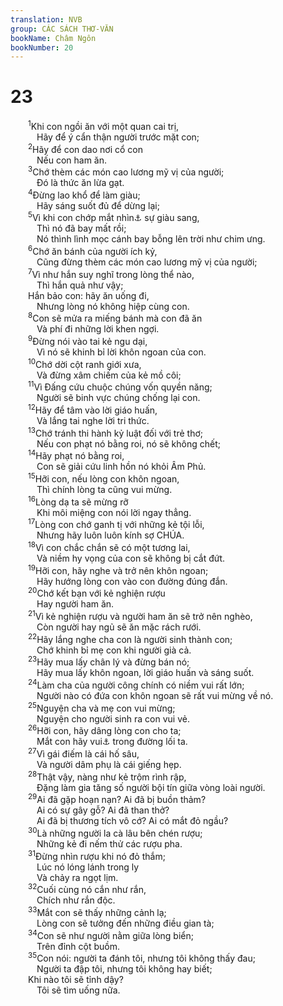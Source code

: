 ```yaml
---
translation: NVB
group: CÁC SÁCH THƠ-VĂN
bookName: Châm Ngôn 
bookNumber: 20
---
```


<div class="title"><h1>23</h1></div>
<span class="verse ch_23_1">  <sup>1</sup>Khi con ngồi ăn với một quan cai trị, <br/>   Hãy để ý cẩn thận người trước mặt con; <br/></span>
<span class="verse ch_23_2">  <sup>2</sup>Hãy để con dao nơi cổ con <br/>   Nếu con ham ăn. <br/></span>
<span class="verse ch_23_3">  <sup>3</sup>Chớ thèm các món cao lương mỹ vị của người; <br/>   Đó là thức ăn lừa gạt. <br/></span>
<span class="verse ch_23_4">  <sup>4</sup>Đừng lao khổ để làm giàu; <br/>   Hãy sáng suốt đủ để dừng lại; <br/></span>
<span class="verse ch_23_5">  <sup>5</sup>Vì khi con chớp mắt nhìn<a data-toggle="tooltip" data-placement="bottom" title="Nt: bay">⚓</a> sự giàu sang, <br/>   Thì nó đã bay mất rồi; <br/>   Nó thình lình mọc cánh bay bỗng lên trời như chim ưng. <br/></span>
<span class="verse ch_23_6">  <sup>6</sup>Chớ ăn bánh của người ích kỷ, <br/>   Cũng đừng thèm các món cao lương mỹ vị của người; <br/></span>
<span class="verse ch_23_7">  <sup>7</sup>Vì như hắn suy nghĩ trong lòng thể nào, <br/>   Thì hắn quả như vậy; <br/>  Hắn bảo con: hãy ăn uống đi, <br/>   Nhưng lòng nó không hiệp cùng con. <br/></span>
<span class="verse ch_23_8">  <sup>8</sup>Con sẽ mửa ra miếng bánh mà con đã ăn <br/>   Và phí đi những lời khen ngợi. <br/></span>
<span class="verse ch_23_9">  <sup>9</sup>Đừng nói vào tai kẻ ngu dại, <br/>   Vì nó sẽ khinh bỉ lời khôn ngoan của con. <br/></span>
<span class="verse ch_23_10">  <sup>10</sup>Chớ dời cột ranh giới xưa, <br/>   Và đừng xâm chiếm của kẻ mồ côi; <br/></span>
<span class="verse ch_23_11">  <sup>11</sup>Vì Đấng cứu chuộc chúng vốn quyền năng; <br/>   Người sẽ binh vực chúng chống lại con. <br/></span>
<span class="verse ch_23_12">  <sup>12</sup>Hãy để tâm vào lời giáo huấn, <br/>   Và lắng tai nghe lời tri thức. <br/></span>
<span class="verse ch_23_13">  <sup>13</sup>Chớ tránh thi hành kỷ luật đối với trẻ thơ; <br/>   Nếu con phạt nó bằng roi, nó sẽ không chết; <br/></span>
<span class="verse ch_23_14">  <sup>14</sup>Hãy phạt nó bằng roi, <br/>   Con sẽ giải cứu linh hồn nó khỏi Âm Phủ. <br/></span>
<span class="verse ch_23_15">  <sup>15</sup>Hỡi con, nếu lòng con khôn ngoan, <br/>   Thì chính lòng ta cũng vui mừng. <br/></span>
<span class="verse ch_23_16">  <sup>16</sup>Lòng dạ ta sẽ mừng rỡ <br/>   Khi môi miệng con nói lời ngay thẳng. <br/></span>
<span class="verse ch_23_17">  <sup>17</sup>Lòng con chớ ganh tị với những kẻ tội lỗi, <br/>   Nhưng hãy luôn luôn kính sợ CHÚA. <br/></span>
<span class="verse ch_23_18">  <sup>18</sup>Vì con chắc chắn sẽ có một tương lai, <br/>   Và niềm hy vọng của con sẽ không bị cắt đứt. <br/></span>
<span class="verse ch_23_19">  <sup>19</sup>Hỡi con, hãy nghe và trở nên khôn ngoan; <br/>   Hãy hướng lòng con vào con đường đúng đắn. <br/></span>
<span class="verse ch_23_20">  <sup>20</sup>Chớ kết bạn với kẻ nghiện rượu <br/>   Hay người ham ăn. <br/></span>
<span class="verse ch_23_21">  <sup>21</sup>Vì kẻ nghiện rượu và người ham ăn sẽ trở nên nghèo, <br/>   Còn người hay ngủ sẽ ăn mặc rách rưới. <br/></span>
<span class="verse ch_23_22">  <sup>22</sup>Hãy lắng nghe cha con là người sinh thành con; <br/>   Chớ khinh bỉ mẹ con khi người già cả. <br/></span>
<span class="verse ch_23_23">  <sup>23</sup>Hãy mua lấy chân lý và đừng bán nó; <br/>   Hãy mua lấy khôn ngoan, lời giáo huấn và sáng suốt. <br/></span>
<span class="verse ch_23_24">  <sup>24</sup>Làm cha của người công chính có niềm vui rất lớn; <br/>   Người nào có đứa con khôn ngoan sẽ rất vui mừng về nó. <br/></span>
<span class="verse ch_23_25">  <sup>25</sup>Nguyện cha và mẹ con vui mừng; <br/>   Nguyện cho người sinh ra con vui vẻ. <br/></span>
<span class="verse ch_23_26">  <sup>26</sup>Hỡi con, hãy dâng lòng con cho ta; <br/>   Mắt con hãy vui<a data-toggle="tooltip" data-placement="bottom" title="Một số văn bản cổ khác: quan sát">⚓</a> trong đường lối ta. <br/></span>
<span class="verse ch_23_27">  <sup>27</sup>Vì gái điếm là cái hố sâu, <br/>   Và người dâm phụ là cái giếng hẹp. <br/></span>
<span class="verse ch_23_28">  <sup>28</sup>Thật vậy, nàng như kẻ trộm rình rập, <br/>   Đặng làm gia tăng số người bội tín giữa vòng loài người. <br/></span>
<span class="verse ch_23_29">  <sup>29</sup>Ai đã gặp hoạn nạn? Ai đã bị buồn thảm? <br/>   Ai có sự gây gỗ? Ai đã than thở? <br/>   Ai đã bị thương tích vô cớ? Ai có mắt đỏ ngầu? <br/></span>
<span class="verse ch_23_30">  <sup>30</sup>Là những người la cà lâu bên chén rượu; <br/>   Những kẻ đi nếm thử các rượu pha. <br/></span>
<span class="verse ch_23_31">  <sup>31</sup>Đừng nhìn rượu khi nó đỏ thắm; <br/>   Lúc nó lóng lánh trong ly <br/>   Và chảy ra ngọt lịm. <br/></span>
<span class="verse ch_23_32">  <sup>32</sup>Cuối cùng nó cắn như rắn, <br/>   Chích như rắn độc. <br/></span>
<span class="verse ch_23_33">  <sup>33</sup>Mắt con sẽ thấy những cảnh lạ; <br/>   Lòng con sẽ tưởng đến những điều gian tà; <br/></span>
<span class="verse ch_23_34">  <sup>34</sup>Con sẽ như người nằm giữa lòng biển; <br/>   Trên đỉnh cột buồm. <br/></span>
<span class="verse ch_23_35">  <sup>35</sup>Con nói: người ta đánh tôi, nhưng tôi không thấy đau; <br/>   Người ta đập tôi, nhưng tôi không hay biết; <br/>  Khi nào tôi sẽ tỉnh dậy? <br/>   Tôi sẽ tìm uống nữa. <br/></span>
